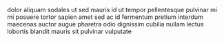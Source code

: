dolor aliquam sodales ut sed mauris id ut tempor pellentesque pulvinar mi mi
posuere tortor sapien amet sed ac id fermentum pretium interdum maecenas auctor
augue pharetra odio dignissim cubilia nullam lectus lobortis blandit mauris sit
pulvinar vulputate